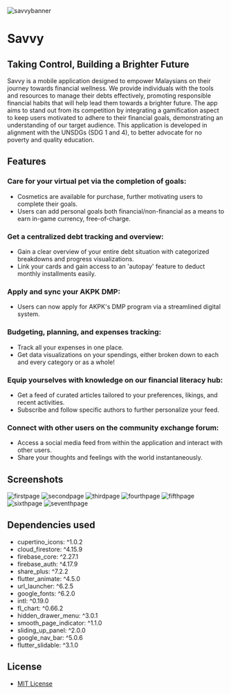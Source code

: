 ![savvybanner](https://github.com/ohshuzanne/savvy/blob/main/screenshots/1.png?raw=true)

# Savvy
## Taking Control, Building a Brighter Future
Savvy is a mobile application designed to empower Malaysians on their journey towards financial wellness. We provide individuals with the tools and resources to manage their debts effectively, promoting responsible financial habits that will help lead them towards a brighter future. The app aims to stand out from its competition by integrating a gamification aspect to keep users motivated to adhere to their financial goals, demonstrating an understanding of our target audience. This application is developed in alignment with the UNSDGs (SDG 1 and 4), to better advocate for no poverty and quality education.


## Features
### Care for your virtual pet via the completion of goals:
- Cosmetics are available for purchase, further motivating users to complete their goals.
- Users can add personal goals both financial/non-financial as a means to earn in-game currency, free-of-charge.
### Get a centralized debt tracking and overview:
- Gain a clear overview of your entire debt situation with categorized breakdowns and progress visualizations.
- Link your cards and gain access to an 'autopay' feature to deduct monthly installments easily.
### Apply and sync your AKPK DMP:
- Users can now apply for AKPK's DMP program via a streamlined digital system.
### Budgeting, planning, and expenses tracking:
- Track all your expenses in one place.
- Get data visualizations on your spendings, either broken down to each and every category or as a whole!
### Equip yourselves with knowledge on our financial literacy hub:
- Get a feed of curated articles tailored to your preferences, likings, and recent activities.
- Subscribe and follow specific authors to further personalize your feed.
### Connect with other users on the community exchange forum:
- Access a social media feed from within the application and interact with other users.
- Share your thoughts and feelings with the world instantaneously.

## Screenshots
![firstpage](https://github.com/ohshuzanne/savvy/blob/main/screenshots/2.png?raw=true)
![secondpage](https://github.com/ohshuzanne/savvy/blob/main/screenshots/3.png?raw=true)
![thirdpage](https://github.com/ohshuzanne/savvy/blob/main/screenshots/4.png?raw=true)
![fourthpage](https://github.com/ohshuzanne/savvy/blob/main/screenshots/5.png?raw=true)
![fifthpage](https://github.com/ohshuzanne/savvy/blob/main/screenshots/6.png?raw=true)
![sixthpage](https://github.com/ohshuzanne/savvy/blob/main/screenshots/7.png?raw=true)
![seventhpage](https://github.com/ohshuzanne/savvy/blob/main/screenshots/8.png?raw=true)



## Dependencies used
- cupertino_icons: ^1.0.2
- cloud_firestore: ^4.15.9
- firebase_core: ^2.27.1
- firebase_auth: ^4.17.9
- share_plus: ^7.2.2
- flutter_animate: ^4.5.0
- url_launcher: ^6.2.5
- google_fonts: ^6.2.0
- intl: ^0.19.0
- fl_chart: ^0.66.2
- hidden_drawer_menu: ^3.0.1
- smooth_page_indicator: ^1.1.0
- sliding_up_panel: ^2.0.0
- google_nav_bar: ^5.0.6
- flutter_slidable: ^3.1.0
  
## License
- [MIT License](https://github.com/ohshuzanne/savvy/blob/main/LICENSE)

